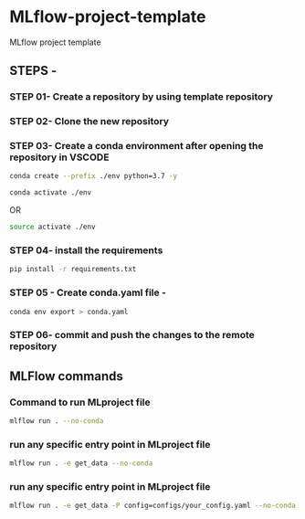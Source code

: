# MLflow-project-template
MLflow project template

## STEPS -

### STEP 01- Create a repository by using template repository

### STEP 02- Clone the new repository

### STEP 03- Create a conda environment after opening the repository in VSCODE

```bash
conda create --prefix ./env python=3.7 -y
```

```bash
conda activate ./env
```
OR
```bash
source activate ./env
```

### STEP 04- install the requirements
```bash
pip install -r requirements.txt
```

### STEP 05 - Create conda.yaml file -
```bash
conda env export > conda.yaml
```

### STEP 06- commit and push the changes to the remote repository

## MLFlow commands

### Command to run MLproject file
```bash
mlflow run . --no-conda
```
### run any specific entry point in MLproject file
```bash
mlflow run . -e get_data --no-conda
```

### run any specific entry point in MLproject file
```bash
mlflow run . -e get_data -P config=configs/your_config.yaml --no-conda
```


